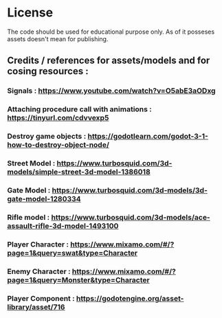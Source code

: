 # License
The code should be used for educational purpose only. As of it posseses assets doesn't mean for publishing.

## Credits / references for assets/models and for cosing resources :
### Signals : https://www.youtube.com/watch?v=O5abE3aODxg
### Attaching procedure call with animations : https://tinyurl.com/cdvvexp5
### Destroy game objects : https://godotlearn.com/godot-3-1-how-to-destroy-object-node/
### Street Model : https://www.turbosquid.com/3d-models/simple-street-3d-model-1386018
### Gate Model : https://www.turbosquid.com/3d-models/3d-gate-model-1280334
### Rifle model : https://www.turbosquid.com/3d-models/ace-assault-rifle-3d-model-1493100
### Player Character : https://www.mixamo.com/#/?page=1&query=swat&type=Character
### Enemy Character : https://www.mixamo.com/#/?page=1&query=Monster&type=Character
### Player Component : https://godotengine.org/asset-library/asset/716
